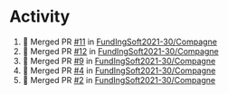 # Activity
<!--START_SECTION:activity-->
1. 🎉 Merged PR [#11](https://github.com/FundIngSoft2021-30/Compagne/pull/11) in [FundIngSoft2021-30/Compagne](https://github.com/FundIngSoft2021-30/Compagne)
2. 🎉 Merged PR [#12](https://github.com/FundIngSoft2021-30/Compagne/pull/12) in [FundIngSoft2021-30/Compagne](https://github.com/FundIngSoft2021-30/Compagne)
3. 🎉 Merged PR [#9](https://github.com/FundIngSoft2021-30/Compagne/pull/9) in [FundIngSoft2021-30/Compagne](https://github.com/FundIngSoft2021-30/Compagne)
4. 🎉 Merged PR [#4](https://github.com/FundIngSoft2021-30/Compagne/pull/4) in [FundIngSoft2021-30/Compagne](https://github.com/FundIngSoft2021-30/Compagne)
5. 🎉 Merged PR [#2](https://github.com/FundIngSoft2021-30/Compagne/pull/2) in [FundIngSoft2021-30/Compagne](https://github.com/FundIngSoft2021-30/Compagne)
<!--END_SECTION:activity-->
